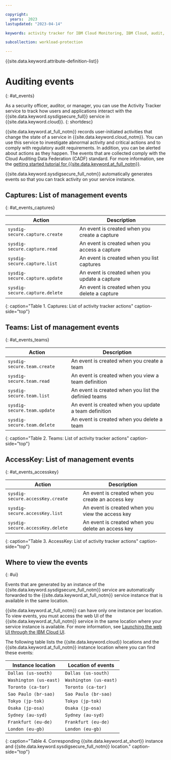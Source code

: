 ```yaml
---

copyright:
  years:  2023
lastupdated: "2023-04-14"

keywords: activity tracker for IBM Cloud Monitoring, IBM Cloud, audit, activity tracker, events, audit logs

subcollection: workload-protection

---
```


{{site.data.keyword.attribute-definition-list}}


# Auditing events
{: #at_events}

As a security officer, auditor, or manager, you can use the Activity Tracker service to track how users and applications interact with the {{site.data.keyword.sysdigsecure_full}} service in {{site.data.keyword.cloud}}.
{: shortdesc}

{{site.data.keyword.at_full_notm}} records user-initiated activities that change the state of a service in {{site.data.keyword.cloud_notm}}. You can use this service to investigate abnormal activity and critical actions and to comply with regulatory audit requirements. In addition, you can be alerted about actions as they happen. The events that are collected comply with the Cloud Auditing Data Federation (CADF) standard. For more information, see the [getting started tutorial for {{site.data.keyword.at_full_notm}}](/docs/activity-tracker?topic=activity-tracker-getting-started).

{{site.data.keyword.sysdigsecure_full_notm}} automatically generates events so that you can track activity on your service instance.


## Captures: List of management events
{: #at_events_captures}

| Action                                | Description                                       |
|---------------------------------------|---------------------------------------------------|
| `sysdig-secure.capture.create`       | An event is created when you create a  capture |
| `sysdig-secure.capture.read`         | An event is created when you access a capture |
| `sysdig-secure.capture.list`       | An event is created when you list captures |
| `sysdig-secure.capture.update`       | An event is created when you update a capture |
| `sysdig-secure.capture.delete`       | An event is created when you delete a capture |
{: caption="Table 1. Captures: List of activity tracker actions" caption-side="top"}


## Teams: List of management events
{: #at_events_teams}


| Action                                | Description                                       |
|---------------------------------------|---------------------------------------------------|
| `sysdig-secure.team.create`          | An event is created when you create a team |
| `sysdig-secure.team.read`            | An event is created when you view a team definition |
| `sysdig-secure.team.list`            | An event is created when you list the definied teams |
| `sysdig-secure.team.update`          | An event is created when you update a team definition |
| `sysdig-secure.team.delete`          | An event is created when you delete a team |
{: caption="Table 2. Teams: List of activity tracker actions" caption-side="top"}


## AccessKey: List of management events
{: #at_events_accesskey}


| Action                                | Description                                       |
|---------------------------------------|---------------------------------------------------|
| `sysdig-secure.accessKey.create`          | An event is created when you create an access key |
| `sysdig-secure.accessKey.list`            | An event is created when you view the access key |
| `sysdig-secure.accessKey.delete`          | An event is created when you delete an access key |
{: caption="Table 3. AccessKey: List of activity tracker actions" caption-side="top"}

## Where to view the events
{: #ui}

Events that are generated by an instance of the {{site.data.keyword.sysdigsecure_full_notm}} service are automatically forwarded to the {{site.data.keyword.at_full_notm}} service instance that is available in the same location.

{{site.data.keyword.at_full_notm}} can have only one instance per location. To view events, you must access the web UI of the {{site.data.keyword.at_full_notm}} service in the same location where your service instance is available. For more information, see [Launching the web UI through the IBM Cloud UI](/docs/activity-tracker?topic=activity-tracker-launch#launch_cloud_ui).

The following table lists the {{site.data.keyword.cloud}} locations and the {{site.data.keyword.at_full_notm}} instance location where you can find these events:

| Instance location         | Location of events  |
|-----------------------------|---------------------|
| `Dallas (us-south)`         | `Dallas (us-south)` |
| `Washington (us-east)`      | `Washington (us-east)` |
| `Toronto (ca-tor)`          | `Toronto (ca-tor)` |
| `Sao Paulo (br-sao)`        | `Sao Paulo (br-sao)` |
| `Tokyo (jp-tok)`            | `Tokyo (jp-tok)` |
| `Osaka (jp-osa)`            | `Osaka (jp-osa)` |
| `Sydney (au-syd)`           | `Sydney (au-syd)` |
| `Frankfurt (eu-de)`         | `Frankfurt (eu-de)` |
| `London (eu-gb)`            | `London (eu-gb)` |
{: caption="Table 4. Corresponding {{site.data.keyword.at_short}} instance and {{site.data.keyword.sysdigsecure_full_notm}} location." caption-side="top"}
